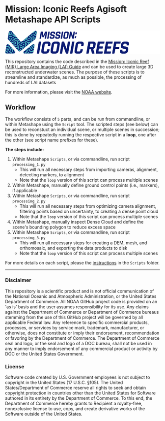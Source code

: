 # Mission: Iconic Reefs Agisoft Metashape API Scripts  

<p align="center">
  <img src="./Figures/MIR_Logo.png" alt="MIR_Logo">
</p>
  
This repository contains the code described in the [Mission: Iconic Reef (MIR) Large Area Imaging (LAI) Guide]() and can be used to create large 3D reconstructed underwater scenes. The purpose of these scripts is to streamline and standardize, as much as possible, the processing of hundreds of LAI datasets

For more information, please visit the [NOAA website](https://www.fisheries.noaa.gov/southeast/habitat-conservation/restoring-seven-iconic-reefs-mission-recover-coral-reefs-florida-keys). 

## Workflow

The workflow consists of `5` parts, and can be run from commandline, or within Metashape using the `Script` tool. The scripted steps (see below) can be used to reconstuct an individual scene, or multiple scenes in succession; this is done by repeatedly running the respective script in a **loop**, one after the other (see script name prefixes for these).  

**The steps include:**  
1. Within Metashape `Scripts`, or via commandline, run script `processing_1.py`
   - This will run all necessary steps from importing cameras, alignment, detecting markers, to alignment
   - Note that the `loop` version of this script can process multiple scenes
2. Within Metashape, manually define ground control points (i.e., markers), if applicable
3. Within Metashape `Scripts`, or via commandline, run script `processing_2.py`
    - This will run all necessary steps from optimizing camera alignment, filtering points based on uncertainty, to creating a dense point cloud
    - Note that the `loop` version of this script can process multiple scenes
5. Within Metashape, manually inspect Dense Cloud and define the scene's bounding polygon to reduce excess space
6. Within Metashape `Scripts`, or via commandline, run script `processing_3.py`
    - This will run all necessary steps for creating a DEM, mesh, and orthomosaic, and exporting the data products to disk
    - Note that the `loop` version of this script can process multiple scenes  
  
For more details on each script, please the [instructions](./Scripts/README.md) in the `Scripts` folder.

---

### Disclaimer

This repository is a scientific product and is not official communication of the National Oceanic and Atmospheric Administration, or the United States Department of Commerce. All NOAA GitHub project code is provided on an 'as is' basis and the user assumes responsibility for its use. Any claims against the Department of Commerce or Department of Commerce bureaus stemming from the use of this GitHub project will be governed by all applicable Federal law. Any reference to specific commercial products, processes, or services by service mark, trademark, manufacturer, or otherwise, does not constitute or imply their endorsement, recommendation or favoring by the Department of Commerce. The Department of Commerce seal and logo, or the seal and logo of a DOC bureau, shall not be used in any manner to imply endorsement of any commercial product or activity by DOC or the United States Government.


### License 

Software code created by U.S. Government employees is not subject to copyright in the United States (17 U.S.C. §105). The United States/Department of Commerce reserve all rights to seek and obtain copyright protection in countries other than the United States for Software authored in its entirety by the Department of Commerce. To this end, the Department of Commerce hereby grants to Recipient a royalty-free, nonexclusive license to use, copy, and create derivative works of the Software outside of the United States.
